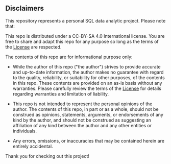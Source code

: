 ## Disclaimers

This repository represents a personal SQL data analytic project. Please note that:

This repo is distributed under a CC-BY-SA 4.0 International license. You are free to share and adapt this repo for any purpose so long as the terms of the [License](../LICENSE.txt) are respected. 

The contents of this repo are for informational purpose only:

* While the author of this repo ("the author") strives to provide accurate and up-to-date information, the author makes no guarantee with regard to the quality, reliability, or suitability for other purposes, of the contents in this repo. These contents are provided on an as-is basis without any warranties. Please carefully review the terms of the [License](../LICENSE.txt) for details regarding warranties and limitation of liability.

* This repo is not intended to represent the personal opinions of the author. The contents of this repo, in part or as a whole, should not be construed as opinions, statements, arguments, or endorsements of any kind by the author, and should not be construed as suggesting an affiliation of any kind between the author and any other entities or individuals. 

* Any errors, omissions, or inaccuracies that may be contained herein are entirely accidental. 

Thank you for checking out this project!